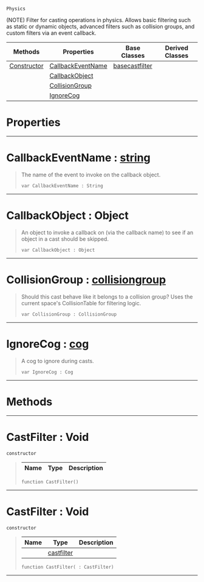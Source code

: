  `Physics`

(NOTE) Filter for casting operations in physics. Allows basic filtering such as static or dynamic objects, advanced filters such as collision groups, and custom filters via an event callback.

|Methods|Properties|Base Classes|Derived Classes|
|---|---|---|---|
|[ Constructor](https://github.com/PlasmaEngine/PlasmaDocs/blob/master/code_reference/class_reference/castfilter.markdown#castfilter-void)|[ CallbackEventName](https://github.com/PlasmaEngine/PlasmaDocs/blob/master/code_reference/class_reference/castfilter.markdown#callbackeventname-plasma-e)|[basecastfilter](https://github.com/PlasmaEngine/PlasmaDocs/blob/master/code_reference/class_reference/basecastfilter.markdown)| |
| |[ CallbackObject](https://github.com/PlasmaEngine/PlasmaDocs/blob/master/code_reference/class_reference/castfilter.markdown#callbackobject-object)| | |
| |[ CollisionGroup](https://github.com/PlasmaEngine/PlasmaDocs/blob/master/code_reference/class_reference/castfilter.markdown#collisiongroup-plasma-engi)| | |
| |[ IgnoreCog](https://github.com/PlasmaEngine/PlasmaDocs/blob/master/code_reference/class_reference/castfilter.markdown#ignorecog-plasma-engine-do)| | |


 #  Properties


---  
 #  CallbackEventName : [string](https://github.com/PlasmaEngine/PlasmaDocs/blob/master/code_reference/lightning_base_types/string.markdown)

> The name of the event to invoke on the callback object.
> ``` lang=cpp, name=Lightning
> var CallbackEventName : String


---  
 #  CallbackObject : Object

> An object to invoke a callback on (via the callback name) to see if an object in a cast should be skipped.
> ``` lang=cpp, name=Lightning
> var CallbackObject : Object


---  
 #  CollisionGroup : [collisiongroup](https://github.com/PlasmaEngine/PlasmaDocs/blob/master/code_reference/class_reference/collisiongroup.markdown)

> Should this cast behave like it belongs to a collision group? Uses the current space's CollisionTable for filtering logic.
> ``` lang=cpp, name=Lightning
> var CollisionGroup : CollisionGroup


---  
 #  IgnoreCog : [cog](https://github.com/PlasmaEngine/PlasmaDocs/blob/master/code_reference/class_reference/cog.markdown)

> A cog to ignore during casts.
> ``` lang=cpp, name=Lightning
> var IgnoreCog : Cog


---  
 #  Methods


---  
 #  CastFilter : Void

 `constructor`

> 
> |Name|Type|Description|
> |---|---|---|
> ``` lang=cpp, name=Lightning
> function CastFilter()
> ``` 


---  
 #  CastFilter : Void

 `constructor`

> 
> |Name|Type|Description|
> |---|---|---|
> ||[castfilter](https://github.com/PlasmaEngine/PlasmaDocs/blob/master/code_reference/class_reference/castfilter.markdown)| |
> ``` lang=cpp, name=Lightning
> function CastFilter( : CastFilter)
> ``` 


---  
 

 